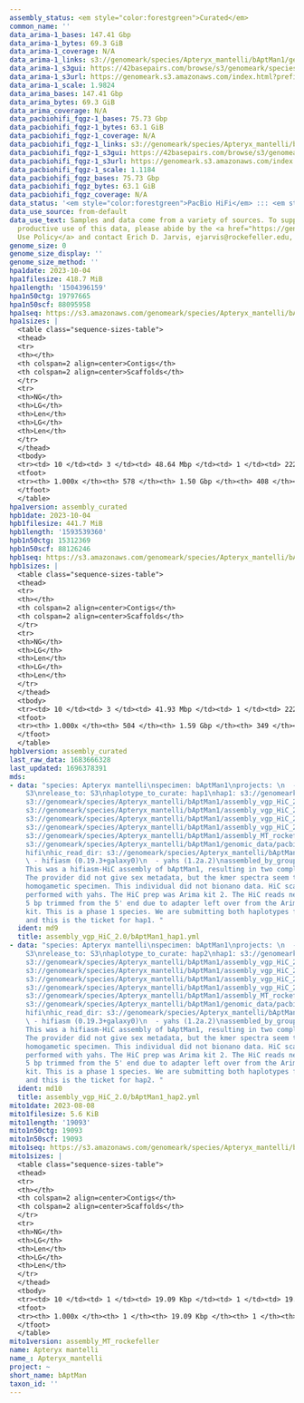 ```yaml
---
assembly_status: <em style="color:forestgreen">Curated</em>
common_name: ''
data_arima-1_bases: 147.41 Gbp
data_arima-1_bytes: 69.3 GiB
data_arima-1_coverage: N/A
data_arima-1_links: s3://genomeark/species/Apteryx_mantelli/bAptMan1/genomic_data/arima/<br>
data_arima-1_s3gui: https://42basepairs.com/browse/s3/genomeark/species/Apteryx_mantelli/bAptMan1/genomic_data/arima/
data_arima-1_s3url: https://genomeark.s3.amazonaws.com/index.html?prefix=species/Apteryx_mantelli/bAptMan1/genomic_data/arima/
data_arima-1_scale: 1.9824
data_arima_bases: 147.41 Gbp
data_arima_bytes: 69.3 GiB
data_arima_coverage: N/A
data_pacbiohifi_fqgz-1_bases: 75.73 Gbp
data_pacbiohifi_fqgz-1_bytes: 63.1 GiB
data_pacbiohifi_fqgz-1_coverage: N/A
data_pacbiohifi_fqgz-1_links: s3://genomeark/species/Apteryx_mantelli/bAptMan1/genomic_data/pacbio_hifi/<br>
data_pacbiohifi_fqgz-1_s3gui: https://42basepairs.com/browse/s3/genomeark/species/Apteryx_mantelli/bAptMan1/genomic_data/pacbio_hifi/
data_pacbiohifi_fqgz-1_s3url: https://genomeark.s3.amazonaws.com/index.html?prefix=species/Apteryx_mantelli/bAptMan1/genomic_data/pacbio_hifi/
data_pacbiohifi_fqgz-1_scale: 1.1184
data_pacbiohifi_fqgz_bases: 75.73 Gbp
data_pacbiohifi_fqgz_bytes: 63.1 GiB
data_pacbiohifi_fqgz_coverage: N/A
data_status: '<em style="color:forestgreen">PacBio HiFi</em> ::: <em style="color:forestgreen">Arima</em>'
data_use_source: from-default
data_use_text: Samples and data come from a variety of sources. To support fair and
  productive use of this data, please abide by the <a href="https://genome10k.soe.ucsc.edu/data-use-policies/">Data
  Use Policy</a> and contact Erich D. Jarvis, ejarvis@rockefeller.edu, with any questions.
genome_size: 0
genome_size_display: ''
genome_size_method: ''
hpa1date: 2023-10-04
hpa1filesize: 418.7 MiB
hpa1length: '1504396159'
hpa1n50ctg: 19797665
hpa1n50scf: 88095958
hpa1seq: https://s3.amazonaws.com/genomeark/species/Apteryx_mantelli/bAptMan1/assembly_curated/bAptMan1.hap1.cur.20231004.fasta.gz
hpa1sizes: |
  <table class="sequence-sizes-table">
  <thead>
  <tr>
  <th></th>
  <th colspan=2 align=center>Contigs</th>
  <th colspan=2 align=center>Scaffolds</th>
  </tr>
  <tr>
  <th>NG</th>
  <th>LG</th>
  <th>Len</th>
  <th>LG</th>
  <th>Len</th>
  </tr>
  </thead>
  <tbody>
  <tr><td> 10 </td><td> 3 </td><td> 48.64 Mbp </td><td> 1 </td><td> 222.93 Mbp </td></tr><tr><td> 20 </td><td> 7 </td><td> 35.54 Mbp </td><td> 2 </td><td> 173.43 Mbp </td></tr><tr><td> 30 </td><td> 11 </td><td> 31.31 Mbp </td><td> 3 </td><td> 141.10 Mbp </td></tr><tr><td> 40 </td><td> 17 </td><td> 24.45 Mbp </td><td> 4 </td><td> 90.78 Mbp </td></tr><tr style="background-color:#cccccc;"><td> 50 </td><td> 24 </td><td style="background-color:#88ff88;"> 19.80 Mbp </td><td> 6 </td><td style="background-color:#88ff88;"> 88.10 Mbp </td></tr><tr><td> 60 </td><td> 33 </td><td> 15.88 Mbp </td><td> 9 </td><td> 43.94 Mbp </td></tr><tr><td> 70 </td><td> 44 </td><td> 10.96 Mbp </td><td> 13 </td><td> 29.01 Mbp </td></tr><tr><td> 80 </td><td> 61 </td><td> 6.51 Mbp </td><td> 19 </td><td> 20.06 Mbp </td></tr><tr><td> 90 </td><td> 95 </td><td> 2.78 Mbp </td><td> 29 </td><td> 9.22 Mbp </td></tr><tr><td> 100 </td><td> 578 </td><td> 7.86 Kbp </td><td> 408 </td><td> 7.86 Kbp </td></tr></tbody>
  <tfoot>
  <tr><th> 1.000x </th><th> 578 </th><th> 1.50 Gbp </th><th> 408 </th><th> 1.50 Gbp </th></tr>
  </tfoot>
  </table>
hpa1version: assembly_curated
hpb1date: 2023-10-04
hpb1filesize: 441.7 MiB
hpb1length: '1593539360'
hpb1n50ctg: 15312369
hpb1n50scf: 88126246
hpb1seq: https://s3.amazonaws.com/genomeark/species/Apteryx_mantelli/bAptMan1/assembly_curated/bAptMan1.hap2.cur.20231004.fasta.gz
hpb1sizes: |
  <table class="sequence-sizes-table">
  <thead>
  <tr>
  <th></th>
  <th colspan=2 align=center>Contigs</th>
  <th colspan=2 align=center>Scaffolds</th>
  </tr>
  <tr>
  <th>NG</th>
  <th>LG</th>
  <th>Len</th>
  <th>LG</th>
  <th>Len</th>
  </tr>
  </thead>
  <tbody>
  <tr><td> 10 </td><td> 3 </td><td> 41.93 Mbp </td><td> 1 </td><td> 222.81 Mbp </td></tr><tr><td> 20 </td><td> 8 </td><td> 32.75 Mbp </td><td> 2 </td><td> 174.30 Mbp </td></tr><tr><td> 30 </td><td> 13 </td><td> 24.77 Mbp </td><td> 3 </td><td> 141.87 Mbp </td></tr><tr><td> 40 </td><td> 20 </td><td> 20.59 Mbp </td><td> 5 </td><td> 90.88 Mbp </td></tr><tr style="background-color:#cccccc;"><td> 50 </td><td> 29 </td><td style="background-color:#88ff88;"> 15.31 Mbp </td><td> 6 </td><td style="background-color:#88ff88;"> 88.13 Mbp </td></tr><tr><td> 60 </td><td> 40 </td><td> 13.44 Mbp </td><td> 10 </td><td> 33.35 Mbp </td></tr><tr><td> 70 </td><td> 54 </td><td> 9.85 Mbp </td><td> 15 </td><td> 26.82 Mbp </td></tr><tr><td> 80 </td><td> 74 </td><td> 6.28 Mbp </td><td> 23 </td><td> 16.08 Mbp </td></tr><tr><td> 90 </td><td> 113 </td><td> 2.24 Mbp </td><td> 37 </td><td> 7.35 Mbp </td></tr><tr><td> 100 </td><td> 504 </td><td> 7.86 Kbp </td><td> 349 </td><td> 7.86 Kbp </td></tr></tbody>
  <tfoot>
  <tr><th> 1.000x </th><th> 504 </th><th> 1.59 Gbp </th><th> 349 </th><th> 1.59 Gbp </th></tr>
  </tfoot>
  </table>
hpb1version: assembly_curated
last_raw_data: 1683666328
last_updated: 1696378391
mds:
- data: "species: Apteryx mantelli\nspecimen: bAptMan1\nprojects: \n  - vgp\ndata_location:
    S3\nrelease_to: S3\nhaplotype_to_curate: hap1\nhap1: s3://genomeark/species/Apteryx_mantelli/bAptMan1/assembly_vgp_HiC_2.0/bAptMan1.HiC.hap1.20230808.fasta.gz\nhap2:
    s3://genomeark/species/Apteryx_mantelli/bAptMan1/assembly_vgp_HiC_2.0/bAptMan1.HiC.hap2.20230808.fasta.gz\npretext_hap1:
    s3://genomeark/species/Apteryx_mantelli/bAptMan1/assembly_vgp_HiC_2.0/evaluation/hap1/pretext/bAptMan1_hap1_s2.pretext\npretext_hap2:
    s3://genomeark/species/Apteryx_mantelli/bAptMan1/assembly_vgp_HiC_2.0/evaluation/hap2/pretext/bAptMan1_hap2_s2.pretext\nkmer_spectra_img:
    s3://genomeark/species/Apteryx_mantelli/bAptMan1/assembly_vgp_HiC_2.0/evaluation/merqury/bAptMan1_png/\nmito:
    s3://genomeark/species/Apteryx_mantelli/bAptMan1/assembly_MT_rockefeller/bAptMan1.MT.20230808.fasta.gz\npacbio_read_dir:
    s3://genomeark/species/Apteryx_mantelli/bAptMan1/genomic_data/pacbio_hifi/\npacbio_read_type:
    hifi\nhic_read_dir: s3://genomeark/species/Apteryx_mantelli/bAptMan1/genomic_data/arima/\npipeline:\n
    \ - hifiasm (0.19.3+galaxy0)\n  - yahs (1.2a.2)\nassembled_by_group: Rockefeller\nnotes:
    This was a hifiasm-HiC assembly of bAptMan1, resulting in two complete haplotypes.
    The provider did not give sex metadata, but the kmer spectra seem to support a
    homogametic specimen. This individual did not bionano data. HiC scaffolding was
    performed with yahs. The HiC prep was Arima kit 2. The HiC reads needed to have
    5 bp trimmed from the 5' end due to adapter left over from the Arima library prep
    kit. This is a phase 1 species. We are submitting both haplotypes for dual curation,
    and this is the ticket for hap1. "
  ident: md9
  title: assembly_vgp_HiC_2.0/bAptMan1_hap1.yml
- data: "species: Apteryx mantelli\nspecimen: bAptMan1\nprojects: \n  - vgp\ndata_location:
    S3\nrelease_to: S3\nhaplotype_to_curate: hap2\nhap1: s3://genomeark/species/Apteryx_mantelli/bAptMan1/assembly_vgp_HiC_2.0/bAptMan1.HiC.hap1.20230808.fasta.gz\nhap2:
    s3://genomeark/species/Apteryx_mantelli/bAptMan1/assembly_vgp_HiC_2.0/bAptMan1.HiC.hap2.20230808.fasta.gz\npretext_hap1:
    s3://genomeark/species/Apteryx_mantelli/bAptMan1/assembly_vgp_HiC_2.0/evaluation/hap1/pretext/bAptMan1_hap1_s2.pretext\npretext_hap2:
    s3://genomeark/species/Apteryx_mantelli/bAptMan1/assembly_vgp_HiC_2.0/evaluation/hap2/pretext/bAptMan1_hap2_s2.pretext\nkmer_spectra_img:
    s3://genomeark/species/Apteryx_mantelli/bAptMan1/assembly_vgp_HiC_2.0/evaluation/merqury/bAptMan1_png/\nmito:
    s3://genomeark/species/Apteryx_mantelli/bAptMan1/assembly_MT_rockefeller/bAptMan1.MT.20230808.fasta.gz\npacbio_read_dir:
    s3://genomeark/species/Apteryx_mantelli/bAptMan1/genomic_data/pacbio_hifi/\npacbio_read_type:
    hifi\nhic_read_dir: s3://genomeark/species/Apteryx_mantelli/bAptMan1/genomic_data/arima/\npipeline:\n
    \ - hifiasm (0.19.3+galaxy0)\n  - yahs (1.2a.2)\nassembled_by_group: Rockefeller\nnotes:
    This was a hifiasm-HiC assembly of bAptMan1, resulting in two complete haplotypes.
    The provider did not give sex metadata, but the kmer spectra seem to support a
    homogametic specimen. This individual did not bionano data. HiC scaffolding was
    performed with yahs. The HiC prep was Arima kit 2. The HiC reads needed to have
    5 bp trimmed from the 5' end due to adapter left over from the Arima library prep
    kit. This is a phase 1 species. We are submitting both haplotypes for dual curation,
    and this is the ticket for hap2. "
  ident: md10
  title: assembly_vgp_HiC_2.0/bAptMan1_hap2.yml
mito1date: 2023-08-08
mito1filesize: 5.6 KiB
mito1length: '19093'
mito1n50ctg: 19093
mito1n50scf: 19093
mito1seq: https://s3.amazonaws.com/genomeark/species/Apteryx_mantelli/bAptMan1/assembly_MT_rockefeller/bAptMan1.MT.20230808.fasta.gz
mito1sizes: |
  <table class="sequence-sizes-table">
  <thead>
  <tr>
  <th></th>
  <th colspan=2 align=center>Contigs</th>
  <th colspan=2 align=center>Scaffolds</th>
  </tr>
  <tr>
  <th>NG</th>
  <th>LG</th>
  <th>Len</th>
  <th>LG</th>
  <th>Len</th>
  </tr>
  </thead>
  <tbody>
  <tr><td> 10 </td><td> 1 </td><td> 19.09 Kbp </td><td> 1 </td><td> 19.09 Kbp </td></tr><tr><td> 20 </td><td> 1 </td><td> 19.09 Kbp </td><td> 1 </td><td> 19.09 Kbp </td></tr><tr><td> 30 </td><td> 1 </td><td> 19.09 Kbp </td><td> 1 </td><td> 19.09 Kbp </td></tr><tr><td> 40 </td><td> 1 </td><td> 19.09 Kbp </td><td> 1 </td><td> 19.09 Kbp </td></tr><tr style="background-color:#cccccc;"><td> 50 </td><td> 1 </td><td style="background-color:#ff8888;"> 19.09 Kbp </td><td> 1 </td><td style="background-color:#ff8888;"> 19.09 Kbp </td></tr><tr><td> 60 </td><td> 1 </td><td> 19.09 Kbp </td><td> 1 </td><td> 19.09 Kbp </td></tr><tr><td> 70 </td><td> 1 </td><td> 19.09 Kbp </td><td> 1 </td><td> 19.09 Kbp </td></tr><tr><td> 80 </td><td> 1 </td><td> 19.09 Kbp </td><td> 1 </td><td> 19.09 Kbp </td></tr><tr><td> 90 </td><td> 1 </td><td> 19.09 Kbp </td><td> 1 </td><td> 19.09 Kbp </td></tr><tr><td> 100 </td><td> 1 </td><td> 19.09 Kbp </td><td> 1 </td><td> 19.09 Kbp </td></tr></tbody>
  <tfoot>
  <tr><th> 1.000x </th><th> 1 </th><th> 19.09 Kbp </th><th> 1 </th><th> 19.09 Kbp </th></tr>
  </tfoot>
  </table>
mito1version: assembly_MT_rockefeller
name: Apteryx mantelli
name_: Apteryx_mantelli
project: ~
short_name: bAptMan
taxon_id: ''
---
```

